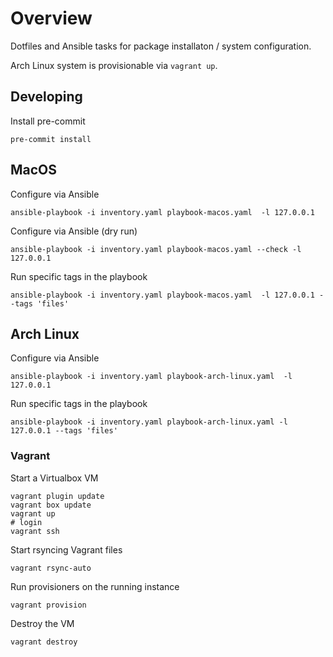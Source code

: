 # Overview

Dotfiles and Ansible tasks for package installaton / system configuration.

Arch Linux system is provisionable via `vagrant up`.

## Developing

Install pre-commit

    pre-commit install

## MacOS

Configure via Ansible

    ansible-playbook -i inventory.yaml playbook-macos.yaml  -l 127.0.0.1

Configure via Ansible (dry run)

    ansible-playbook -i inventory.yaml playbook-macos.yaml --check -l 127.0.0.1

Run specific tags in the playbook

    ansible-playbook -i inventory.yaml playbook-macos.yaml  -l 127.0.0.1 --tags 'files'

## Arch Linux

Configure via Ansible

    ansible-playbook -i inventory.yaml playbook-arch-linux.yaml  -l 127.0.0.1

Run specific tags in the playbook

    ansible-playbook -i inventory.yaml playbook-arch-linux.yaml -l 127.0.0.1 --tags 'files'

### Vagrant

Start a Virtualbox VM

    vagrant plugin update
    vagrant box update
    vagrant up
    # login
    vagrant ssh

Start rsyncing Vagrant files

    vagrant rsync-auto

Run provisioners on the running instance

    vagrant provision

Destroy the VM

    vagrant destroy
